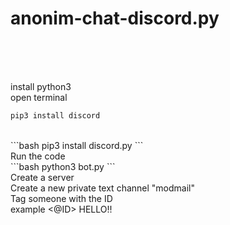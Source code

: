 # anonim-chat-discord.py
<br>
<br>
<br>

install python3
<br>
open terminal
<br>
```bash
pip3 install discord
```
<br>
```bash
pip3 install discord.py
```
<br>
Run the code
<br>
```bash
python3 bot.py
```
<br>
Create a server
<br>
Create a new private text channel "modmail"
<br>
Tag someone with the ID
<br>
example <@ID> HELLO!!
